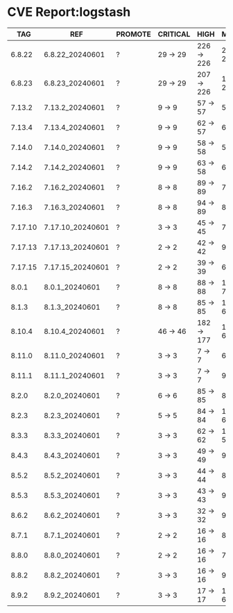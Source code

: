 # CVE Report:logstash
|   TAG   |       REF        | PROMOTE | CRITICAL |    HIGH    |   MEDIUM   |   LOW    | UNKNOWN |
|---------|------------------|---------|----------|------------|------------|----------|---------|
| 6.8.22  | 6.8.22_20240601  | ?       | 29 -> 29 | 226 -> 226 | 217 -> 217 | 32 -> 32 | 0 -> 0  |
| 6.8.23  | 6.8.23_20240601  | ?       | 29 -> 29 | 207 -> 226 | 114 -> 216 | 5 -> 32  | 0 -> 0  |
| 7.13.2  | 7.13.2_20240601  | ?       | 9 -> 9   | 57 -> 57   | 52 -> 52   | 5 -> 5   | 0 -> 0  |
| 7.13.4  | 7.13.4_20240601  | ?       | 9 -> 9   | 62 -> 57   | 63 -> 52   | 5 -> 5   | 0 -> 0  |
| 7.14.0  | 7.14.0_20240601  | ?       | 9 -> 9   | 58 -> 58   | 57 -> 57   | 5 -> 5   | 0 -> 0  |
| 7.14.2  | 7.14.2_20240601  | ?       | 9 -> 9   | 63 -> 58   | 69 -> 58   | 5 -> 5   | 0 -> 0  |
| 7.16.2  | 7.16.2_20240601  | ?       | 8 -> 8   | 89 -> 89   | 73 -> 73   | 4 -> 4   | 0 -> 0  |
| 7.16.3  | 7.16.3_20240601  | ?       | 8 -> 8   | 94 -> 89   | 83 -> 72   | 4 -> 4   | 0 -> 0  |
| 7.17.10 | 7.17.10_20240601 | ?       | 3 -> 3   | 45 -> 45   | 70 -> 53   | 3 -> 3   | 0 -> 0  |
| 7.17.13 | 7.17.13_20240601 | ?       | 2 -> 2   | 42 -> 42   | 93 -> 50   | 21 -> 3  | 0 -> 0  |
| 7.17.15 | 7.17.15_20240601 | ?       | 2 -> 2   | 39 -> 39   | 65 -> 48   | 3 -> 3   | 0 -> 0  |
| 8.0.1   | 8.0.1_20240601   | ?       | 8 -> 8   | 88 -> 88   | 114 -> 71  | 22 -> 4  | 0 -> 0  |
| 8.1.3   | 8.1.3_20240601   | ?       | 8 -> 8   | 85 -> 85   | 109 -> 66  | 22 -> 4  | 0 -> 0  |
| 8.10.4  | 8.10.4_20240601  | ?       | 46 -> 46 | 182 -> 177 | 102 -> 66  | 8 -> 8   | 0 -> 0  |
| 8.11.0  | 8.11.0_20240601  | ?       | 3 -> 3   | 7 -> 7     | 69 -> 52   | 4 -> 4   | 0 -> 0  |
| 8.11.1  | 8.11.1_20240601  | ?       | 3 -> 3   | 7 -> 7     | 94 -> 51   | 22 -> 4  | 0 -> 0  |
| 8.2.0   | 8.2.0_20240601   | ?       | 6 -> 6   | 85 -> 85   | 83 -> 66   | 4 -> 4   | 0 -> 0  |
| 8.2.3   | 8.2.3_20240601   | ?       | 5 -> 5   | 84 -> 84   | 109 -> 66  | 22 -> 4  | 0 -> 0  |
| 8.3.3   | 8.3.3_20240601   | ?       | 3 -> 3   | 62 -> 62   | 102 -> 59  | 21 -> 3  | 0 -> 0  |
| 8.4.3   | 8.4.3_20240601   | ?       | 3 -> 3   | 49 -> 49   | 95 -> 52   | 21 -> 3  | 0 -> 0  |
| 8.5.2   | 8.5.2_20240601   | ?       | 3 -> 3   | 44 -> 44   | 80 -> 63   | 4 -> 4   | 0 -> 0  |
| 8.5.3   | 8.5.3_20240601   | ?       | 3 -> 3   | 43 -> 43   | 98 -> 55   | 22 -> 4  | 0 -> 0  |
| 8.6.2   | 8.6.2_20240601   | ?       | 3 -> 3   | 32 -> 32   | 95 -> 52   | 22 -> 4  | 0 -> 0  |
| 8.7.1   | 8.7.1_20240601   | ?       | 2 -> 2   | 16 -> 16   | 88 -> 45   | 22 -> 4  | 0 -> 0  |
| 8.8.0   | 8.8.0_20240601   | ?       | 2 -> 2   | 16 -> 16   | 74 -> 57   | 4 -> 4   | 0 -> 0  |
| 8.8.2   | 8.8.2_20240601   | ?       | 3 -> 3   | 16 -> 16   | 97 -> 69   | 5 -> 5   | 0 -> 0  |
| 8.9.2   | 8.9.2_20240601   | ?       | 3 -> 3   | 17 -> 17   | 103 -> 60  | 23 -> 5  | 0 -> 0  |
